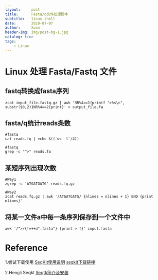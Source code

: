 ```yaml
---
layout:     post
title:      Fasta/q文件处理脚本
subtitle:   linux shell
date:       2020-07-07
author:     Xuan
header-img: img/post-bg-1.jpg
catalog: true
tags:
    - Linux
---
```


# Linux 处理 Fasta/Fastq 文件

## fastq转换成fasta序列
```
zcat input_file.fastq.gz | awk 'NR%4==1{printf ">%s\n", substr($0,2)}NR%4==2{print}' > output_file.fa
```
 
## fasta/q统计reads条数
```
#fasta
cat reads.fq | echo $((`wc -l`/4))

#fastq
grep -c "^>" reads.fa
```

## 某短序列出现次数
```
#Way1
zgrep -c 'ATGATGATG' reads.fq.gz

#Way2   
zcat reads.fq.gz | awk '/ATGATGATG/ {nlines = nlines + 1} END {print nlines}'
```


## 将某一文件a中每一条序列保存到一个文件中
```
awk '/^>/{f=++d".fasta"} {print > f}' input.fasta
```

# Reference

1.尝试下载使用
[SeqKit使用说明](http://www.360doc.com/content/17/0114/16/35684706_622440037.shtml)
[seqkit下载链接](https://github.com/shenwei356/seqkit)

2.Hengli Seqkt
[Seqtk简介及安装](https://cloud.tencent.com/developer/article/1613420)